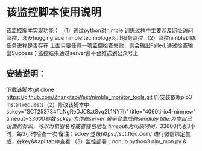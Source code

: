 # 该监控脚本使用说明
该监控脚本实现功能：
（1）通过python对nimble 训练过程中主要涉及网址访问监控，涉及huggingface nimble.technology网址服务监控
（2）监控nimble训练任务进程是否存在
上面只要任意一项监控检查失败，则会输出Failed;通过检查输出Success；监控结果通过server酱平台推送到公众号上
## 安装说明：
下载该脚本git clone https://github.com/ZhangtaoWest/nimble_monitor_tools.git
(1)安装依赖pip3 install requests（2）修改该脚本中sckey="SCT253734TqNgReDJC8ztSvq2L1NY7h" title="4060ti-io4-nimnew" timeout=3*3600参数
sckey:为你在server 酱平台生成的sendkey
title:为你自己设置的标识，可以为机器名称或者钱包地址
timeout:为间隔时间，3*3600代表3小时，每3小时检查一次
备注：sckey 登录https://sct.ftqq.com/ 进行微信绑定生成，在key&&api tab中查看
（3）监控部署：nohup python3 nim_mon.py &
